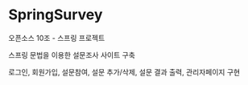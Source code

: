 # SpringSurvey

오픈소스 10조 - 스프링 프로젝트

스프링 문법을 이용한 설문조사 사이트 구축

로그인, 회원가입, 설문참여, 설문 추가/삭제, 설문 결과 출력, 관리자페이지 구현


